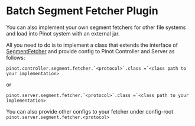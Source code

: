 # Batch Segment Fetcher Plugin

You can also implement your own segment fetchers for other file systems and load into Pinot system with an external jar. 

All you need to do is to implement a class that extends the interface of [SegmentFetcher](https://github.com/apache/incubator-pinot/blob/master/pinot-common/src/main/java/org/apache/pinot/common/segment/fetcher/SegmentFetcher.java) and provide config to Pinot Controller and Server as follows:

```text
pinot.controller.segment.fetcher.`<protocol>`.class =`<class path to your implementation>
```

or

```text
pinot.server.segment.fetcher.`<protocol>`.class =`<class path to your implementation>
```

You can also provide other configs to your fetcher under config-root `pinot.server.segment.fetcher.<protocol>`

